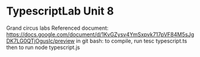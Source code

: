 # TypescriptLab Unit 8
Grand circus labs
Referenced document: https://docs.google.com/document/d/1KvGZysv4YmSxpvk717pVF84M5sJgDK7LG0QTjOgusIc/preview
in git bash: to compile, run tesc typescript.ts then to run node typescript.js

